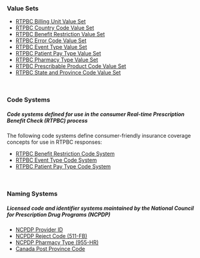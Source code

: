 ### Value Sets

- [RTPBC Billing Unit Value Set](ValueSet-rtpbc-billing-unit-value-set.html)
- [RTPBC Country Code Value Set](ValueSet-rtpbc-country-code-value-set.html)
- [RTPBC Benefit Restriction Value Set](ValueSet-rtpbc-benefit-restriction-value-set.html)
- [RTPBC Error Code Value Set](ValueSet-rtpbc-error-code-value-set.html)
- [RTPBC Event Type Value Set](ValueSet-rtpbc-event-type-value-set.html)
- [RTPBC Patient Pay Type Value Set](ValueSet-rtpbc-patient-pay-type-value-set.html)
- [RTPBC Pharmacy Type Value Set](ValueSet-rtpbc-pharmacy-type-value-set.html)
- [RTPBC Prescribable Product Code Value Set](ValueSet-rtpbc-prescribable-product-code-value-set.html)
- [RTPBC State and Province Code Value Set](ValueSet-rtpbc-state-and-province-code-value-set.html)

<br>

### Code Systems

##### **Code systems defined for use in the consumer Real-time Prescription Benefit Check (RTPBC) process**
The following code systems define consumer-friendly insurance coverage concepts for use in RTPBC responses: 
- [RTPBC Benefit Restriction Code System](CodeSystem-rtpbc-benefit-restriction-code-system.html)
- [RTPBC Event Type Code System](CodeSystem-rtpbc-event-type-code-system.html)
- [RTPBC Patient Pay Type Code System](CodeSystem-rtpbc-patient-pay-type-code-system.html)

<br>

### Naming Systems

##### **Licensed code and identifier systems maintained by the National Council for Prescription Drug Programs (NCPDP)**
- [NCPDP Provider ID](NamingSystem-rtpbc-NamingSystem-ncpdp-provider-id.html)
- [NCPDP Reject Code (511-FB)](NamingSystem-rtpbc-NamingSystem-ncpdp-reject-code.html)
- [NCPDP Pharmacy Type (955-HR)](NamingSystem-rtpbc-NamingSystem-ncpdp-pharmacy-type.html)
- [Canada Post Province Code](NamingSystem-rtpbc-NamingSystem-canada-post-province-code.html)


<br><br>


